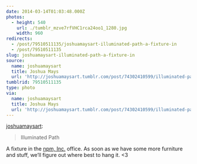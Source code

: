 ```yaml
---
date: 2014-03-14T01:03:48.000Z
photos:
  - height: 540
    url: ./tumblr_mzve7rfVHC1rca24oo1_1280.jpg
    width: 960
redirects:
  - /post/79510511135/joshuamaysart-illuminated-path-a-fixture-in
  - /post/79510511135
slug: joshuamaysart-illuminated-path-a-fixture-in
source:
  name: joshuamaysart
  title: Joshua Mays
  url: 'http://joshuamaysart.tumblr.com/post/74302410599/illuminated-path'
tumblrid: 79510511135
type: photo
via:
  name: joshuamaysart
  title: Joshua Mays
  url: 'http://joshuamaysart.tumblr.com/post/74302410599/illuminated-path'
---
```

<p><a href="http://joshuamaysart.tumblr.com/post/74302410599/illuminated-path" class="tumblr_blog">joshuamaysart</a>:</p>

<blockquote><p>Illuminated Path</p></blockquote>

<p>A fixture in the <a href="http://www.npmjs.com/">npm, Inc.</a> office.  As soon as we have some more furniture and stuff, we&rsquo;ll figure out where best to hang it. &lt;3 </p>
